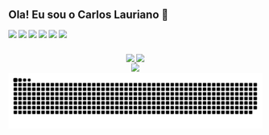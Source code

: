## Ola! Eu sou o Carlos Lauriano 👋


<div>
  <img src="https://img.shields.io/badge/Node%20js-339933?style=for-the-badge&logo=nodedotjs&logoColor=white" />
  <img src="https://img.shields.io/badge/Google_Cloud-4285F4?style=for-the-badge&logo=google-cloud&logoColor=white" />
  <img src="https://img.shields.io/badge/Twilio-F22F46?style=for-the-badge&logo=Twilio&logoColor=white" />
  <img src="https://img.shields.io/badge/Vercel-000000?style=for-the-badge&logo=vercel&logoColor=white" />
  <img src="https://img.shields.io/badge/nestjs-E0234E?style=for-the-badge&logo=nestjs&logoColor=white" />
   <img src="https://img.shields.io/badge/Delphi_RAD_Studio-B22222?style=for-the-badge&logo=delphi&logoColor=white" />
</div>

##
<div align="center">
  <a href="https://github.com/Carloslauriano">
  <img height="180em" src="https://github-readme-stats.vercel.app/api?username=Carloslauriano&show_icons=true&theme=dracula&include_all_commits=true&count_private=true"/>
  <img height="180em" src="https://github-readme-stats.vercel.app/api/top-langs/?username=anuraghazra&hide_progress=false&layout=compact&theme=dracula&langs_count=7"/>
</div>
  
 <div align="center">
  <a href="https://github.com/Carloslauriano">
  <img height="150em"  src="https://github-profile-trophy.vercel.app/?username=Carloslauriano&column=7&theme=dracula"/>
</div>

  
<div align="center">
  <a href="https://github.com/Carloslauriano">
  <picture>
    <source media="(prefers-color-scheme: dark)" srcset="https://github.com/Carloslauriano/Carloslauriano/blob/output/github-snake-dark.svg" />
    <source media="(prefers-color-scheme: light)" srcset="https://github.com/Carloslauriano/Carloslauriano/blob/output/github-snake.svg" />
    <img alt="github-snake" src="github-snake.svg" />
  </picture>
</div>
  

